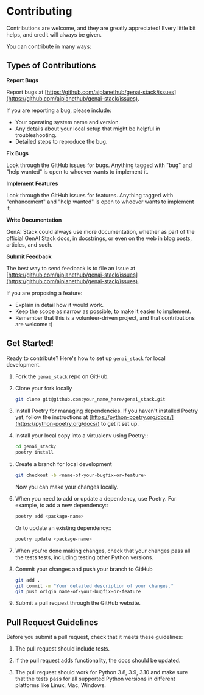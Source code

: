# Contributing

Contributions are welcome, and they are greatly appreciated! Every little bit
helps, and credit will always be given.

You can contribute in many ways:

## Types of Contributions

**Report Bugs**

Report bugs at [https://github.com/aiplanethub/genai-stack/issues](https://github.com/aiplanethub/genai-stack/issues).

If you are reporting a bug, please include:

-   Your operating system name and version.
-   Any details about your local setup that might be helpful in troubleshooting.
-   Detailed steps to reproduce the bug.

**Fix Bugs**

Look through the GitHub issues for bugs. Anything tagged with "bug" and "help
wanted" is open to whoever wants to implement it.

**Implement Features**

Look through the GitHub issues for features. Anything tagged with "enhancement"
and "help wanted" is open to whoever wants to implement it.

**Write Documentation**

GenAI Stack could always use more documentation, whether as part of the
official GenAI Stack docs, in docstrings, or even on the web in blog posts,
articles, and such.

**Submit Feedback**

The best way to send feedback is to file an issue at [https://github.com/aiplanethub/genai-stack/issues](https://github.com/aiplanethub/genai-stack/issues).

If you are proposing a feature:

-   Explain in detail how it would work.
-   Keep the scope as narrow as possible, to make it easier to implement.
-   Remember that this is a volunteer-driven project, and that contributions
    are welcome :)

## Get Started!

Ready to contribute? Here's how to set up `genai_stack` for local development.

1. Fork the `genai_stack` repo on GitHub.
2. Clone your fork locally

    ```bash
    git clone git@github.com:your_name_here/genai_stack.git
    ```

3. Install Poetry for managing dependencies. If you haven't installed Poetry yet, follow the instructions at [https://python-poetry.org/docs/](https://python-poetry.org/docs/) to get it set up.

4. Install your local copy into a virtualenv using Poetry::

    ```bash
    cd genai_stack/
    poetry install
    ```

5. Create a branch for local development

    ```bash
    git checkout -b <name-of-your-bugfix-or-feature>
    ```

    Now you can make your changes locally.

6. When you need to add or update a dependency, use Poetry. For example, to add a new dependency::

    ```bash
    poetry add <package-name>
    ```

    Or to update an existing dependency::

    ```bash
    poetry update <package-name>
    ```

7. When you're done making changes, check that your changes pass all the tests tests, including testing other Python versions.

8. Commit your changes and push your branch to GitHub

    ```bash
    git add .
    git commit -m "Your detailed description of your changes."
    git push origin name-of-your-bugfix-or-feature
    ```

9. Submit a pull request through the GitHub website.

## Pull Request Guidelines

Before you submit a pull request, check that it meets these guidelines:

1. The pull request should include tests.

2. If the pull request adds functionality, the docs should be updated.

3. The pull request should work for Python 3.8, 3.9, 3.10 and make sure that the tests pass for all supported Python versions in different platforms like Linux, Mac, Windows.
